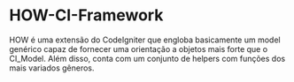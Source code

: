 HOW-CI-Framework
================

HOW é uma extensão do CodeIgniter que engloba basicamente um model genérico capaz de fornecer uma orientação a objetos mais forte que o CI_Model. Além disso, conta com um conjunto de helpers com funções dos mais variados gêneros.
